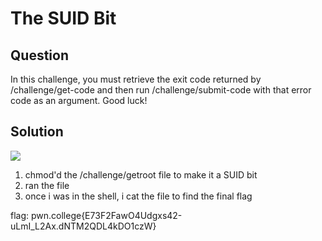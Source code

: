 # The SUID Bit
## Question
In this challenge, you must retrieve the exit code returned by /challenge/get-code and then run /challenge/submit-code with that error code as an argument. Good luck!


## Solution
![](/images/8.jpg)
1. chmod'd the /challenge/getroot file to make it a SUID bit
2. ran the file 
3. once i was in the shell, i cat the file to find the final flag 

flag: pwn.college{E73F2FawO4Udgxs42-uLmI_L2Ax.dNTM2QDL4kDO1czW}
